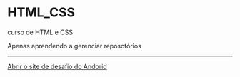 # HTML_CSS
 curso de HTML e CSS

Apenas aprendendo a gerenciar reposotórios
<hr>
<a href="https://marcosaom.github.io/projeto-android)"> Abrir o site de desafio do Andorid</a>
